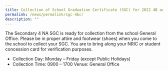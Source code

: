 ```yaml
---
title: Collection of School Graduation Certificate (SGC) for 2022 4B and 4C students
permalink: /news/permalink/sgc-4bc/
description: ""
---
```

The Secondary 4 NA SGC is ready for collection from the school General Office.
Please be in proper attire and footwear (shoes) when you come to the school to collect your SGC. 
You are to bring along your NRIC or student concession card for verification purposes.

* Collection Day: Monday – Friday (except Public Holidays)
* Collection Time: 0900 – 1700 
Venue: General Office
